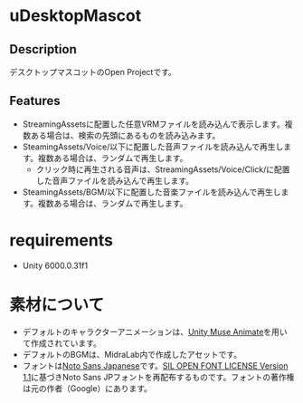 # uDesktopMascot

## Description
デスクトップマスコットのOpen Projectです。

## Features
* StreamingAssetsに配置した任意VRMファイルを読み込んで表示します。複数ある場合は、検索の先頭にあるものを読み込みます。
* SteamingAssets/Voice/以下に配置した音声ファイルを読み込んで再生します。複数ある場合は、ランダムで再生します。
  * クリック時に再生される音声は、StreamingAssets/Voice/Click/に配置した音声ファイルを読み込んで再生します。 
* SteamingAssets/BGM/以下に配置した音楽ファイルを読み込んで再生します。複数ある場合は、ランダムで再生します。

# requirements
* Unity 6000.0.31f1

# 素材について
* デフォルトのキャラクターアニメーションは、[Unity Muse Animate](https://muse.unity.com/ja-jp/explore)を用いて作成されています。
* デフォルトのBGMは、MidraLab内で作成したアセットです。
* フォントは[Noto Sans Japanese](https://fonts.google.com/noto/specimen/Noto+Sans+JP?lang=ja_Jpan)です。[SIL OPEN FONT LICENSE Version 1.1](https://fonts.google.com/noto/specimen/Noto+Sans+JP/license?lang=ja_Jpan)に基づきNoto Sans JPフォントを再配布するものです。フォントの著作権は元の作者（Google）にあります。